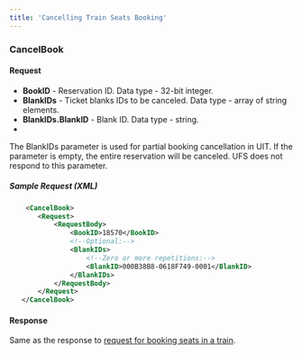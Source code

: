 ```yaml
---
title: 'Cancelling Train Seats Booking'
---
```


### CancelBook

#### Request

-   **BookID** - Reservation ID. Data type - 32-bit integer.
-   **BlankIDs** - Ticket blanks IDs to be canceled. Data type - array of string elements.
-   **BlankIDs.BlankID** - Blank ID. Data type - string.
-   
The BlankIDs parameter is used for partial booking cancellation in UIT. If the parameter is empty, the entire reservation will be canceled.
UFS does not respond to this parameter.

##### Sample Request (XML)
```xml
    <CancelBook>
       <Request>
           <RequestBody>
               <BookID>18570</BookID>
               <!--Optional:-->
               <BlankIDs>
                   <!--Zero or more repetitions:-->
                   <BlankID>000B38B8-0618F749-0001</BlankID>
               </BlankIDs>
           </RequestBody>
       </Request>
   </CancelBook>
```

#### Response

Same as the response to [request for booking seats in a train](/trains/trains_stages/booktrain).
